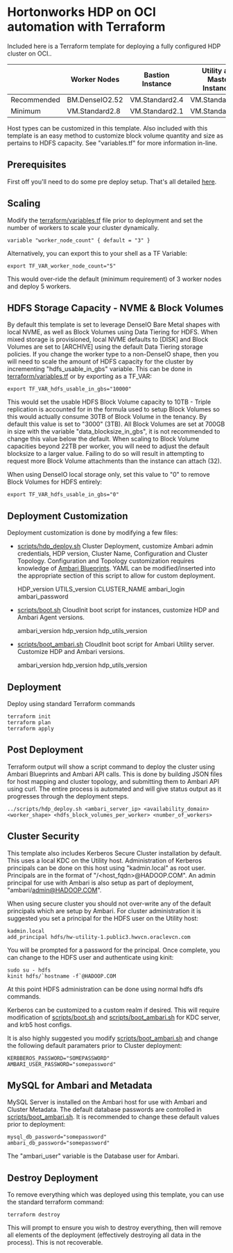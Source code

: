 # Hortonworks HDP on OCI automation with Terraform
Included here is a Terraform template for deploying a fully configured HDP cluster on OCI..

|             | Worker Nodes   | Bastion Instance | Utility and Master Instances |
|-------------|----------------|------------------|------------------------------|
| Recommended | BM.DenseIO2.52 | VM.Standard2.4   | VM.Standard2.16              |
| Minimum     | VM.Standard2.8 | VM.Standard2.1   | VM.Standard2.8               |

Host types can be customized in this template.   Also included with this template is an easy method to customize block volume quantity and size as pertains to HDFS capacity.   See "variables.tf" for more information in-line.

## Prerequisites
First off you'll need to do some pre deploy setup.  That's all detailed [here](https://github.com/oracle/oci-quickstart-prerequisites).

## Scaling

Modify the [terraform/variables.tf](terraform/variables.tf) file prior to deployment and set the number of workers to scale your cluster dynamically.

	variable "worker_node_count" { default = "3" }

Alternatively, you can export this to your shell as a TF Variable:

	export TF_VAR_worker_node_count="5"

This would over-ride the default (minimum requirement) of 3 worker nodes and deploy 5 workers.   

## HDFS Storage Capacity - NVME & Block Volumes

By default this template is set to leverage DenseIO Bare Metal shapes with local NVME, as well as Block Volumes using Data Tiering for HDFS.   When mixed storage is provisioned, local NVME defaults to [DISK] and Block Volumes are set to [ARCHIVE] using the default Data Tiering storage policies.   If you change the worker type to a non-DenseIO shape, then you will need to scale the amount of HDFS capacity for the cluster by incrementing "hdfs_usable_in_gbs" variable.   This can be done in [terraform/variables.tf](terraform/variables.tf) or by exporting as a TF_VAR:

	export TF_VAR_hdfs_usable_in_gbs="10000"

This would set the usable HDFS Block Volume capacity to 10TB - Triple replication is accounted for in the formula used to setup Block Volumes so this would actually consume 30TB of Block Volume in the tenancy.  By default this value is set to "3000" (3TB).   All Block Volumes are set at 700GB in size with the variable "data_blocksize_in_gbs", it is not recommended to change this value below the default.  When scaling to Block Volume capacities beyond 22TB per worker, you will need to adjust the default blocksize to a larger value.  Failing to do so will result in attempting to request more Block Volume attachments than the instance can attach (32).

When using DenseIO local storage only, set this value to "0" to remove Block Volumes for HDFS entirely:

	export TF_VAR_hdfs_usable_in_gbs="0"

## Deployment Customization

Deployment customization is done by modifying a few files:
* [scripts/hdp_deploy.sh](scripts/hdp_deploy.sh) Cluster Deployment, customize Ambari admin credentials, HDP version, Cluster Name, Configuration and Cluster Topology.  Configuration and Topology customization requires knowledge of [Ambari Blueprints](https://cwiki.apache.org/confluence/display/AMBARI/Blueprints).  YAML can be modified/inserted into the appropriate section of this script to allow for custom deployment.
	
	HDP_version
	UTILS_version
	CLUSTER_NAME
	ambari_login
	ambari_password

* [scripts/boot.sh](scripts/boot.sh) CloudInit boot script for instances, customize HDP and Ambari Agent versions.
	
	ambari_version
	hdp_version	
	hdp_utils_version

* [scripts/boot_ambari.sh](scripts/boot_ambari.sh) CloudInit boot script for Ambari Utility server.  Customize HDP and Ambari versions. 
	
	ambari_version
	hdp_version
	hdp_utils_version
## Deployment

Deploy using standard Terraform commands

	terraform init
	terraform plan
	terraform apply

## Post Deployment

Terraform output will show a script command to deploy the cluster using Ambari Blueprints and Ambari API calls. This is done by building JSON files for host mapping and cluster topology, and submitting them to Ambari API using curl.  The entire process is automated and will give status output as it progresses through the deployment steps.

	../scripts/hdp_deploy.sh <ambari_server_ip> <availability_domain> <worker_shape> <hdfs_block_volumes_per_worker> <number_of_workers>

## Cluster Security

This template also includes Kerberos Secure Cluster installation by default.   This uses a local KDC on the Utility host.   Administration of Kerberos principals can be done on this host using "kadmin.local" as root user.   Principals are in the format of "<user>/<host_fqdn>@HADOOP.COM".  An admin principal for use with Ambari is also setup as part of deployment, "ambari/admin@HADOOP.COM".

When using secure cluster you should not over-write any of the default principals which are setup by Ambari.  For cluster administration it is suggested you set a principal for the HDFS user on the Utility host:

	kadmin.local
	add_principal hdfs/hw-utility-1.public3.hwvcn.oraclevcn.com

You will be prompted for a password for the principal.  Once complete, you can change to the HDFS user and authenticate using kinit:

	sudo su - hdfs
	kinit hdfs/`hostname -f`@HADOOP.COM

At this point HDFS administration can be done using normal hdfs dfs commands.

Kerberos can be customized to a custom realm if desired.   This will require modification of [scripts/boot.sh](scripts/boot.sh) and [scripts/boot_ambari.sh](scripts/boot_ambari.sh) for KDC server, and krb5 host configs.

It is also highly suggested you modify [scripts/boot_ambari.sh](scripts/boot_ambari.sh) and change the following default paramaters prior to Cluster deployment:

	KERBBEROS_PASSWORD="SOMEPASSWORD"
	AMBARI_USER_PASSWORD="somepassword"

## MySQL for Ambari and Metadata

MySQL Server is installed on the Ambari host for use with Ambari and Cluster Metadata.   The default database passwords are controlled in [scripts/boot_ambari.sh](scripts/boot_ambari.sh).  It is recommended to change these default values prior to deployment:

	mysql_db_password="somepassword"
	ambari_db_password="somepassword"

The "ambari_user" variable is the Database user for Ambari. 

## Destroy Deployment

To remove everything which was deployed using this template, you can use the standard terraform command:

	terraform destroy

This will prompt to ensure you wish to destroy everything, then will remove all elements of the deployment (effectively destroying all data in the process).  This is not recoverable. 

